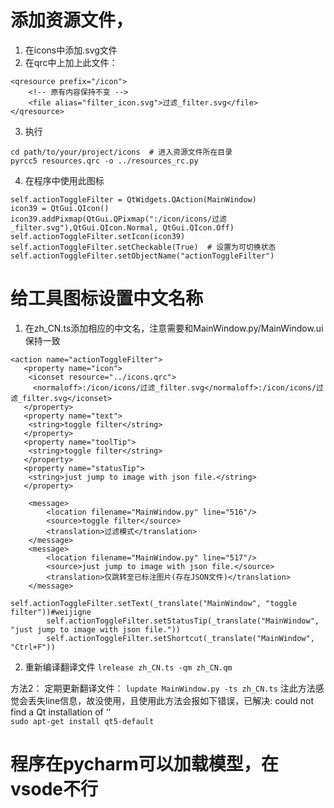 # 添加资源文件，
1. 在icons中添加.svg文件
2. 在qrc中上加上此文件：
```
<qresource prefix="/icon">
    <!-- 原有内容保持不变 -->
    <file alias="filter_icon.svg">过滤_filter.svg</file>
</qresource>
```
3. 执行
```
cd path/to/your/project/icons  # 进入资源文件所在目录
pyrcc5 resources.qrc -o ../resources_rc.py
```
4. 在程序中使用此图标
```
self.actionToggleFilter = QtWidgets.QAction(MainWindow)
icon39 = QtGui.QIcon()
icon39.addPixmap(QtGui.QPixmap(":/icon/icons/过滤_filter.svg"),QtGui.QIcon.Normal, QtGui.QIcon.Off)
self.actionToggleFilter.setIcon(icon39)
self.actionToggleFilter.setCheckable(True)  # 设置为可切换状态
self.actionToggleFilter.setObjectName("actionToggleFilter")
```

# 给工具图标设置中文名称
1. 在zh_CN.ts添加相应的中文名，注意需要和MainWindow.py/MainWindow.ui保持一致
```
<action name="actionToggleFilter">
   <property name="icon">
    <iconset resource="../icons.qrc">
     <normaloff>:/icon/icons/过滤_filter.svg</normaloff>:/icon/icons/过滤_filter.svg</iconset>
   </property>
   <property name="text">
    <string>toggle filter</string>
   </property>
   <property name="toolTip">
    <string>toggle filter</string>
   </property>
   <property name="statusTip">
    <string>just jump to image with json file.</string>
   </property>
```
```
    <message>
        <location filename="MainWindow.py" line="516"/>
        <source>toggle filter</source>
        <translation>过滤模式</translation>
    </message>
    <message>
        <location filename="MainWindow.py" line="517"/>
        <source>just jump to image with json file.</source>
        <translation>仅跳转至已标注图片(存在JSON文件)</translation>
    </message>
```
```
self.actionToggleFilter.setText(_translate("MainWindow", "toggle filter"))#weijigne
        self.actionToggleFilter.setStatusTip(_translate("MainWindow", "just jump to image with json file."))
        self.actionToggleFilter.setShortcut(_translate("MainWindow", "Ctrl+F"))
```
2. 重新编译翻译文件
`lrelease zh_CN.ts -qm zh_CN.qm`

方法2：
定期更新翻译文件：
`lupdate MainWindow.py -ts zh_CN.ts`
注此方法感觉会丢失line信息，故没使用，且使用此方法会报如下错误，已解决: could not find a Qt installation of ‘‘  
`sudo apt-get install qt5-default  
`
# 程序在pycharm可以加载模型，在vsode不行